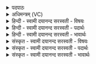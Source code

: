 <details><summary>पदपाठः</summary>

उत्। ई॒र॒ता॒म्। अव॑रे। उत्। परा॑सः। उत्। म॒ध्य॒माः। पि॒तरः॑। सो॒म्यासः॑। असु॑म्। ये। ई॒युः। अ॒वृ॒काः। ऋ॒त॒ज्ञा इत्यृ॑त॒ऽज्ञाः। ते। नः॒। अ॒व॒न्तु॒। पि॒तरः॑। हवे॑षु। ४९।
</details>

<details><summary>अधिमन्त्रम् (VC)</summary>

- पितरो देवताः
- शङ्ख ऋषिः
- विराट् त्रिष्टुप्
- धैवतः
</details>

<details><summary>हिन्दी - स्वामी दयानन्द सरस्वती  - विषयः</summary>

पिता आदि को कैसे होकर क्या करना चाहिये, इस विषय को अगले मन्त्र में कहा है ॥
</details>

<details><summary>हिन्दी - स्वामी दयानन्द सरस्वती  - पदार्थः</summary>

पदार्थान्वयभाषाः -  हे मनुष्यो ! (ये) जो (अवृकाः) चौर्यादि दोषरहित (ऋतज्ञाः) सत्य के जाननेहारे (पितरः) पिता आदि बड़े लोग (हवेषु) संग्रामादि व्यवहारों में (असुम्) प्राण को (उदीयुः) उत्तमता से प्राप्त हों, (ते) वे (नः) हमारी (उत्, अवन्तु) उत्कृष्टता से रक्षा करें और जो (सोम्यासः) शान्त्यादिगुणसम्पन्न (अवरे) प्रथम अवस्था युक्त (परासः) उत्कृष्ट अवस्थावाले (मध्यमाः) बीच के विद्वान् (पितरः) पिता आदि लोग हैं, वे हमको संग्रामादि कामों में (उदीरताम्) अच्छे प्रकार प्रेरणा करें ॥४९ ॥
</details>

<details><summary>हिन्दी - स्वामी दयानन्द सरस्वती  - भावार्थः</summary>

भावार्थभाषाः -  जो जीते हुए प्रथम-मध्यम और उत्तम, चोरी आदि दोषरहित, जानने के योग्य, विद्या को जाननेहारे, तत्त्वज्ञान को प्राप्त विद्वान् लोग हैं, वे विद्या के अभ्यास और उपदेश से सत्य धर्म के ग्रहण करानेहारे कर्म से बाल्यावस्था में विवाह का निषेध करके सब प्रजाओं को पालें ॥४९ ॥
</details>

<details><summary>संस्कृत - स्वामी दयानन्द सरस्वती  - विषयः</summary>

पितृभिः किम्भूतैः किं कार्य्यमित्याह ॥
</details>

<details><summary>संस्कृत - स्वामी दयानन्द सरस्वती  - पदार्थः</summary>

पदार्थान्वयभाषाः -  हे मनुष्याः ! येऽवृका ऋतज्ञाः पितरो हवेष्वसुमुदीयुस्ते न उदवन्तु, ये सोम्यासोऽवरे परासो मध्यमाः पितरसन्ति, तेऽस्मान् हवेषूदीरताम् ॥४९ ॥
</details>

<details><summary>संस्कृत - स्वामी दयानन्द सरस्वती  - भावार्थः</summary>

भावार्थभाषाः -  ये जीवन्तो निकृष्टमध्यमोत्तमाः स्तेयादिदोषरहिता विदितवेदितव्या अधिगतयाथातथ्या विद्वांसस्सन्ति, ते विद्याभ्यासोपदेशाभ्यां सत्यधर्मग्राहकत्वेन बाल्यावस्थायां विवाहनिषेधेन सर्वाः प्रजाः पालयन्तु ॥४९ ॥
</details>